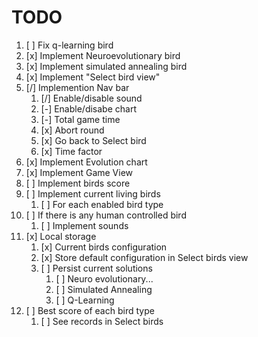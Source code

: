 # TODO

1. [ ] Fix q-learning bird
2. [x] Implement Neuroevolutionary bird
3. [x] Implement simulated annealing bird
4. [x] Implement "Select bird view"
5. [/] Implemention Nav bar
   1. [/] Enable/disable sound
   2. [-] Enable/disabe chart
   3. [-] Total game time
   4. [x] Abort round
   5. [x] Go back to Select bird
   6. [x] Time factor
6. [x] Implement Evolution chart
7. [x] Implement Game View
8. [ ] Implement birds score
9. [ ] Implement current living birds
   1. [ ] For each enabled bird type
10. [ ] If there is any human controlled bird
    1. [ ] Implement sounds
11. [x] Local storage
    1. [x] Current birds configuration
    2. [x] Store default configuration in Select birds view
    3. [ ] Persist current solutions
       1. [ ] Neuro evolutionary...
       2. [ ] Simulated Annealing
       3. [ ] Q-Learning
12. [ ] Best score of each bird type
    1. [ ] See records in Select birds
